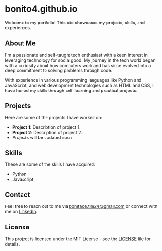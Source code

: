 # bonito4.github.io

Welcome to my portfolio! This site showcases my projects, skills, and experiences.

## About Me
I'm a passionate and self-taught tech enthusiast with a keen interest in leveraging technology for social good. My journey in the tech world began with a curiosity about how computers work and has since evolved into a deep commitment to solving problems through code.

With experience in various programming languages like Python and JavaScript, and web development technologies such as HTML and CSS, I have honed my skills through self-learning and practical projects.

## Projects
Here are some of the projects I have worked on:
- **Project 1**: Description of project 1.
- **Project 2**: Description of project 2.
- Projects will be updated soon

## Skills
These are some of the skills I have acquired:
- Python
- Javascript

## Contact
Feel free to reach out to me via [boniface.tim24@gmail.com](mailto:email@example.com) or connect with me on [LinkedIn](https://www.linkedin.com/in/otim-boniface-43bbb6329/).

## License
This project is licensed under the MIT License - see the [LICENSE](LICENSE) file for details.
